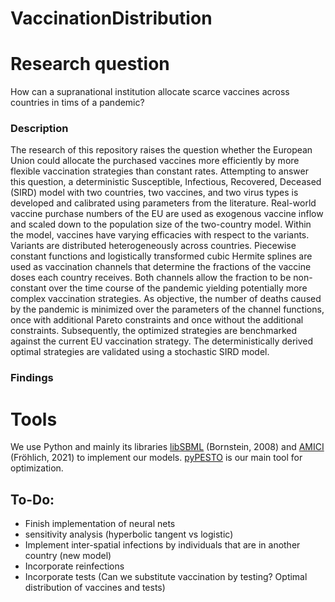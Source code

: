 # VaccinationDistribution

# Research question

How can a supranational institution allocate scarce vaccines across countries in tims of a pandemic?


### Description
The research of this repository raises the question whether the European Union could allocate the purchased vaccines more efficiently by more flexible vaccination strategies than constant rates. Attempting to answer this question, a deterministic Susceptible, Infectious, Recovered, Deceased (SIRD) model with two countries, two vaccines, and two virus types is developed and calibrated using parameters from the literature. Real-world vaccine purchase numbers of the EU are used as exogenous vaccine inflow and scaled down to the population size of the two-country model. Within the model, vaccines have varying efficacies with respect to the variants. Variants are distributed heterogeneously across countries. Piecewise constant functions and logistically transformed cubic Hermite splines are used as vaccination channels that determine the fractions of the vaccine doses each country receives. Both channels allow the fraction to be non-constant over the time course of the pandemic yielding potentially more complex vaccination strategies. As objective, the number of deaths caused by the pandemic is minimized over the parameters of the channel functions, once with additional Pareto constraints and once without the additional constraints. Subsequently, the optimized strategies are benchmarked against the current EU vaccination strategy. The deterministically derived optimal strategies are validated using a stochastic SIRD model.

### Findings 


# Tools

We use Python and mainly its libraries [libSBML](http://sbml.org/Main_Page) (Bornstein, 2008) and [AMICI](https://amici.readthedocs.io/en/latest/) (Fröhlich, 2021) to implement our models. [pyPESTO](https://pypesto.readthedocs.io/en/latest/) is our main tool for optimization.

## To-Do:
- Finish implementation of neural nets
- sensitivity analysis (hyperbolic tangent vs logistic)
- Implement inter-spatial infections by individuals that are in another country (new model)
- Incorporate reinfections
- Incorporate tests (Can we substitute vaccination by testing? Optimal distribution of vaccines and tests)
